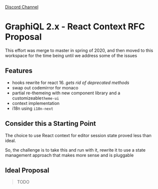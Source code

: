 [Discord Channel](https://discord.gg/NP5vbPeUFp)

# GraphiQL 2.x - React Context RFC Proposal

This effort was merge to master in spring of 2020, and then moved to this workspace for the time being until we address some of the issues

## Features

- hooks rewrite for react 16. _gets rid of deprecated methods_
- swap out codemirror for monaco
- partial re-themeing with new component library and a customizeable`theme-ui`
- context implementation
- i18n using `i18n-next`

## Consider this a Starting Point

The choice to use React context for editor session state proved less than ideal.

So, the challenge is to take this and run with it, rewrite it to use a state management approach that makes more sense and is pluggable

## Ideal Proposal

> TODO
